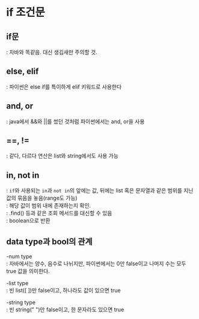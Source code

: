 # if 조건문

## if문
: 자바와 똑같음. 대신 생김새만 주의할 것.

## else, elif
: 파이썬은 else if를 특이하게 elif 키워드로 사용한다

## and, or
: java에서 &&와 ||를 썼던 것처럼 파이썬에서는 and, or을 사용

## ==, !=
: 같다, 다르다 연산은 list와 string에서도 사용 가능

## in, not in
: `if`와 사용되는 `in`과 `not in`의 앞에는 값, 뒤에는 list 혹은 문자열과 같은 범위를 지닌 값의 묶음을 놓음(range도 가능)  
: 해당 값이 범위 내에 존재하는지 확인.  
: .find() 등과 같은 조회 메서드를 대신할 수 있음  
: boolean으로 반환  

## data type과 bool의 관계
-num type  
: 자바에서는 양수, 음수로 나뉘지만, 파이썬에서는 0만 false이고 나머지 수는 모두 true 값을 의미한다.  

-list type  
: 빈 list([ ])만 false이고, 하나라도 값이 있으면 true  

-string type  
: 빈 string(" ")만 false이고, 한 문자라도 있으면 true  
